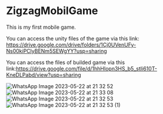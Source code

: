 # ZigzagMobilGame
This is my first mobile game.

You can access the unity files of the game via this link: https://drive.google.com/drive/folders/1Cj0UVenUFy-Ns00kiPClyBENm5SEWgYY?usp=sharing

You can access the files of builded game via this link:https://drive.google.com/file/d/1hhHIopn3HS_b5_stIi610T-KneDLPabd/view?usp=sharing

![WhatsApp Image 2023-05-22 at 21 32 52](https://github.com/sevvaldiriarin/ZigzagMobilGame/assets/92711584/a33b74d4-45f5-4059-82cf-4227323a77dc)
![WhatsApp Image 2023-05-22 at 21 33 08](https://github.com/sevvaldiriarin/ZigzagMobilGame/assets/92711584/92991977-8125-46f3-b9a2-58925220415a)
![WhatsApp Image 2023-05-22 at 21 32 53](https://github.com/sevvaldiriarin/ZigzagMobilGame/assets/92711584/041c2a7e-83f1-4f10-8e41-abcefe7f38b1)
![WhatsApp Image 2023-05-22 at 21 32 53 (1)](https://github.com/sevvaldiriarin/ZigzagMobilGame/assets/92711584/5ef8a7ba-fa46-4c76-b202-a7e1f250a1f5)

